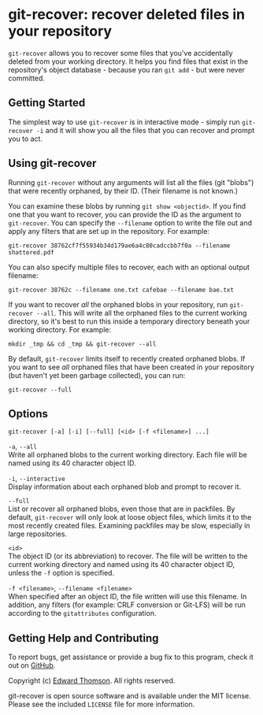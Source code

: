 git-recover: recover deleted files in your repository
===========

`git-recover` allows you to recover some files that you've accidentally deleted
from your working directory.  It helps you find files that exist in the
repository's object database - because you ran `git add` - but were never
committed.

Getting Started
---------------

The simplest way to use `git-recover` is in interactive mode - simply run
`git-recover -i` and it will show you all the files that you can recover
and prompt you to act.

Using git-recover
-----------------

Running `git-recover` without any arguments will list all the files (git
"blobs") that were recently orphaned, by their ID.  (Their filename is not 
known.)

You can examine these blobs by running `git show <objectid>`.  If you
find one that you want to recover, you can provide the ID as the argument
to `git-recover`.  You can specify the `--filename` option to write the
file out and apply any filters that are set up in the repository.  For
example:

    git-recover 38762cf7f55934b34d179ae6a4c80cadccbb7f0a --filename shattered.pdf

You can also specify multiple files to recover, each with an optional output
filename:

    git-recover 38762c --filename one.txt cafebae --filename bae.txt

If you want to recover _all_ the orphaned blobs in your repository, run
`git-recover --all`.  This will write all the orphaned files to the current
working directory, so it's best to run this inside a temporary directory
beneath your working directory.  For example:

    mkdir _tmp && cd _tmp && git-recover --all

By default, `git-recover` limits itself to recently created orphaned blobs.
If you want to see _all_ orphaned files that have been created in your
repository (but haven't yet been garbage collected), you can run:

    git-recover --full

Options
-------
    git-recover [-a] [-i] [--full] [<id> [-f <filename>] ...]

`-a`, `--all`  
Write all orphaned blobs to the current working directory.  Each file will
be named using its 40 character object ID.

`-i`, `--interactive`  
Display information about each orphaned blob and prompt to recover it.

`--full`  
List or recover all orphaned blobs, even those that are in packfiles.  By 
default, `git-recover` will only look at loose object files, which limits
it to the most recently created files.  Examining packfiles may be slow,
especially in large repositories.

`<id>`  
The object ID (or its abbreviation) to recover.  The file will be written to
the current working directory and named using its 40 character object ID,
unless the `-f` option is specified.

`-f <filename>`, `--filename <filename>`  
When specified after an object ID, the file written will use this filename.
In addition, any filters (for example: CRLF conversion or Git-LFS) will be
run according to the `gitattributes` configuration.

Getting Help and Contributing
-----------------------------
To report bugs, get assistance or provide a bug fix to this program,
check it out on [GitHub](https://github.com/ethomson/git-recover/).

Copyright (c) [Edward Thomson](http://edwardthomson.com/).  All rights reserved.

git-recover is open source software and is available under the MIT license.
Please see the included `LICENSE` file for more information.

